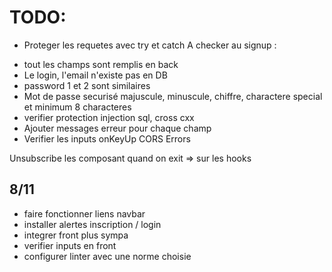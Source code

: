 # TODO:

- Proteger les requetes avec try et catch
  A checker au signup :

* tout les champs sont remplis en back
* Le login, l'email n'existe pas en DB
* password 1 et 2 sont similaires
* Mot de passe securisé majuscule, minuscule, chiffre, charactere special et minimum 8 characteres
* verifier protection injection sql, cross cxx
* Ajouter messages erreur pour chaque champ
* Verifier les inputs onKeyUp
  CORS Errors

Unsubscribe les composant quand on exit
=> sur les hooks

## 8/11

- faire fonctionner liens navbar
- installer alertes inscription / login
- integrer front plus sympa
- verifier inputs en front
- configurer linter avec une norme choisie

